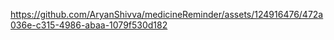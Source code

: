 


https://github.com/AryanShivva/medicineReminder/assets/124916476/472a036e-c315-4986-abaa-1079f530d182

